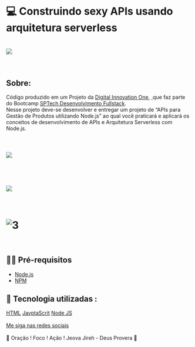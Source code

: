# 💻  Construindo sexy APIs usando arquitetura serverless

<h1>
    <img src="https://i.ibb.co/bH1zzLV/Construindo-sexy-APIs-usando-arquitetura-serverless.jpg" border="0">
</h1>
<br>

## Sobre: 

Código produzido em um Projeto da <a href="https://web.digitalinnovation.one/">Digital Innovation One</a>, ,que faz parte do Bootcamp <a href="https://web.digitalinnovation.one/track/sp-tech-desenvolvimento-fullstack">SPTech Desenvolvimento Fullstack</a>.
<br>
Nesse projeto deve-se desenvolver e entregar um projeto de “APIs para Gestão de Produtos utilizando Node.js” ao qual você praticará e aplicará os conceitos de desenvolvimento de APIs e Arquitetura Serverless com Node.js. 
<br>
<br>
<h1>
    <img src="https://i.ibb.co/k9JkTkQ/1.png" border="0">
</h1>
<br>

<h1>
    <img src="https://i.ibb.co/jvB02SC/2.png" border="0">
</h1>
<br>

<h1>
    <img src="https://i.ibb.co/MBCFMpt/3.png" alt="3" border="0">
</h1>
<br>


## ✋🏻 Pré-requisitos

- [Node.js](https://nodejs.org/en/)
- [NPM](https://www.npmjs.com/) 

## 🚀 Tecnologia utilizadas :

[HTML](https://www.w3schools.com/html/)
[JavptaScrit](https://developer.mozilla.org/pt-BR/docs/Aprender/JavaScript)
[Node JS](https://pt.wikipedia.org/wiki/Node.js)
<br>
<br>
[Me siga nas redes sociais](https://linktr.ee/ygtecnologia)
<br>
<br> 
🙏 Oração ! Foco ! Ação ! Jeova Jireh - Deus Provera 🙏  
   
